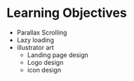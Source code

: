 # Learning Objectives

- Parallax Scrolling
- Lazy loading
- illustrator art
  - Landing page design
  - Logo design
  - icon design
